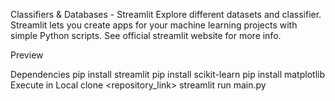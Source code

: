 
Classifiers & Databases - Streamlit
Explore different datasets and classifier. Streamlit lets you create apps for your machine learning projects with simple Python scripts. See official streamlit website for more info.

Preview


Dependencies
pip install streamlit
pip install scikit-learn
pip install matplotlib
Execute in Local
clone <repository_link>
streamlit run main.py
